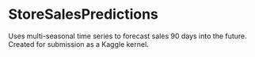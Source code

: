 # StoreSalesPredictions
Uses multi-seasonal time series to forecast sales 90 days into the future. Created for submission as a Kaggle kernel.
